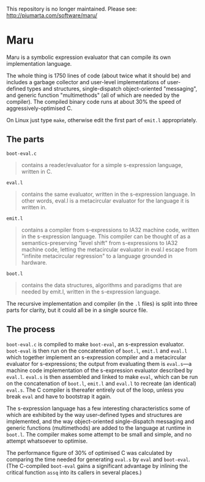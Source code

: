 This repository is no longer maintained.  Please see: http://piumarta.com/software/maru/

# Maru #

Maru is a symbolic expression evaluator that can compile its own implementation language.

The whole thing is 1750 lines of code (about twice what it should be) and includes a garbage collector and user-level implementations of user-defined types and structures, single-dispatch object-oriented "messaging", and generic function "multimethods" (all of which are needed by the compiler). The compiled binary code runs at about 30% the speed of aggressively-optimised C.

On Linux just type `make`, otherwise edit the first part of `emit.l` appropriately.

## The parts ##

`boot-eval.c`

> contains a reader/evaluator for a simple s-expression language, written in C.

`eval.l`

> contains the same evaluator, written in the s-expression language. In other words, eval.l is a metacircular evaluator   for the language it is written in.

`emit.l`

> contains a compiler from s-expressions to IA32 machine code, written in the s-expression language. This compiler can be thought of as a semantics-preserving "level shift" from s-expressions to IA32 machine code, letting the metacircular evaluator in eval.l escape from "infinite metacircular regression" to a language grounded in hardware.

`boot.l`

> contains the data structures, algorithms and paradigms that are needed by emit.l, written in the s-expression language.

The recursive implementation and compiler (in the `.l` files) is split into three parts for clarity, but it could all be in a single source file.

## The process ##

`boot-eval.c` is compiled to make `boot-eval`, an s-expression evaluator. `boot-eval` is then run on the concatenation of `boot.l`, `emit.l` and `eval.l` which together implement an s-expression compiler and a metacircular evaluator for s-expressions; the output from evaluating them is `eval.s`—a machine code implementation of the s-expression evaluator described by `eval.l`. `eval.s` is then assembled and linked to make `eval`, which can be run on the concatenation of `boot.l`, `emit.l` and `eval.l` to recreate (an identical) `eval.s`. The C compiler is thereafer entirely out of the loop, unless you break `eval` and have to bootstrap it again.

The s-expression language has a few interesting characteristics some of which are exhibited by the way user-defined types and structures are implemented, and the way object-oriented single-dispatch messaging and generic functions (multimethods) are added to the language at runtime in `boot.l`. The compiler makes some attempt to be small and simple, and no attempt whatsoever to optimise.

The performance figure of 30% of optimised C was calculated by comparing the time needed for generating `eval.s` by `eval` and `boot-eval`. (The C-compiled `boot-eval` gains a significant advantage by inlining the critical function `assq` into its callers in several places.)